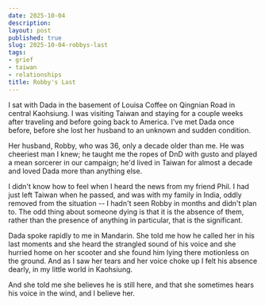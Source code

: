 ```yaml
---
date: 2025-10-04
description:
layout: post
published: true
slug: 2025-10-04-robbys-last
tags:
- grief
- taiwan
- relationships
title: Robby's Last
---
```


I sat with Dada in the basement of Louisa Coffee on Qingnian Road in central Kaohsiung. I was visiting Taiwan and staying for a couple weeks after traveling and before going back to America. I've met Dada once before, before she lost her husband to an unknown and sudden condition.

Her husband, Robby, who was 36, only a decade older than me. He was cheeriest man I knew; he taught me the ropes of DnD with gusto and played a mean sorcerer in our campaign; he'd lived in Taiwan for almost a decade and loved Dada more than anything else.

I didn't know how to feel when I heard the news from my friend Phil. I had just left Taiwan when he passed, and was with my family in India, oddly removed from the situation -- I hadn't seen Robby in months and didn't plan to. The odd thing about someone dying is that it is the absence of them, rather than the presence of anything in particular, that is the significant. 

Dada spoke rapidly to me in Mandarin. She told me how he called her in his last moments and she heard the strangled sound of his voice and she hurried home on her scooter and she found him lying there motionless on the ground. And as I saw her tears and her voice choke up I felt his absence dearly, in my little world in Kaohsiung.

And she told me she believes he is still here, and that she sometimes hears his voice in the wind, and I believe her.
